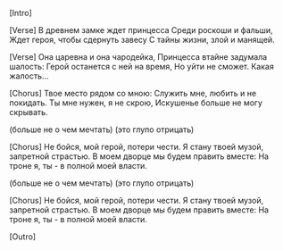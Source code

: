 [Intro]

[Verse]
В древнем замке ждет принцесса
Среди роскоши и фальши,
Ждет героя, чтобы сдернуть завесу
С тайны жизни, злой и манящей.

[Verse]
Она царевна и она чародейка,
Принцесса втайне задумала шалость:
Герой останется с ней на время,
Но уйти не сможет. Какая жалость...

[Chorus]
Твое место рядом со мною:
Служить мне, любить и не покидать.
Ты мне нужен, я не скрою,
Искушенье больше не могу скрывать.

(больше не о чем мечтать)
(это глупо отрицать)

[Chorus]
Не бойся, мой герой, потери чести.
Я стану твоей музой, запретной страстью.
В моем дворце мы будем править вместе:
На троне я, ты - в полной моей власти.

(больше не о чем мечтать)
(это глупо отрицать)

[Chorus]
Не бойся, мой герой, потери чести.
Я стану твоей музой, запретной страстью.
В моем дворце мы будем править вместе:
На троне я, ты - в полной моей власти.

[Outro]

